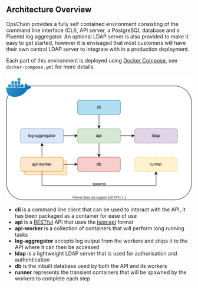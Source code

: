 ## Architecture Overview

OpsChain provides a fully self contained environment consisting of the command line interface (CLI), API server, a PostgreSQL database and a Fluentd log aggregator.  An optional LDAP server is also provided to make it easy to get started, however it is envisaged that most customers will have their own central LDAP server to integrate with in a production deployment.

Each part of this environment is deployed using [Docker Compose](https://docs.docker.com/compose/), see `docker-compose.yml` for more details.

<p align="center">
  <img alt="OpsChain containers" src="opschain-release-containers.svg">
</p>

- **cli** is a command line client that can be used to interact with the API, it has been packaged as a container for ease of use
- **api** is a [RESTful](https://en.wikipedia.org/wiki/Representational_state_transfer) API that uses the [json:api](https://jsonapi.org/) format
- **api-worker** is a collection of containers that will perform long running tasks
- **log-aggregator** accepts log output from the workers and ships it to the API where it can then be accessed
- **ldap** is a lightweight LDAP server that is used for authorisation and authentication
- **db** is the inbuilt database used by both the API and its workers
- **runner** represents the transient containers that will be spawned by the workers to complete each step
